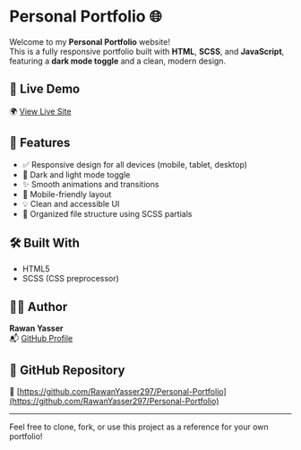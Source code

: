 # Personal Portfolio 🌐

Welcome to my **Personal Portfolio** website!  
This is a fully responsive portfolio built with **HTML**, **SCSS**, and **JavaScript**, featuring a **dark mode toggle** and a clean, modern design.

## 🚀 Live Demo

🌍 [View Live Site](https://rawanyasser297.github.io/Personal-Portfolio/)

## 📸 Features

- ✅ Responsive design for all devices (mobile, tablet, desktop)
- 🎨 Dark and light mode toggle
- ✨ Smooth animations and transitions
- 📱 Mobile-friendly layout
- 💡 Clean and accessible UI
- 🧩 Organized file structure using SCSS partials

## 🛠️ Built With

- HTML5
- SCSS (CSS preprocessor)
  

## 🧑‍💻 Author

**Rawan Yasser**  
📬 [GitHub Profile](https://github.com/RawanYasser297)

## 📂 GitHub Repository

🔗 [https://github.com/RawanYasser297/Personal-Portfolio](https://github.com/RawanYasser297/Personal-Portfolio)

---

Feel free to clone, fork, or use this project as a reference for your own portfolio!
